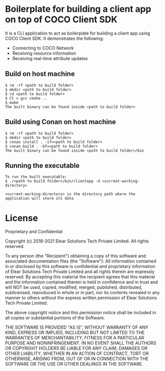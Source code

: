 # Boilerplate for building a client app on top of COCO Client SDK

It is a CLI application to act as boilerplate for building a client app using COCO Client SDK. It demonstrates the following:
- Connecting to COCO Network
- Receiving resource information
- Receiving real-time attribute updates

## Build on host machine
```
$ rm -rf <path to build folder>
$ mkdir <path to build folder>
$ cd <path to build folder>
$ CC = gcc cmake ..
$ make
The built binary can be found inside <path to build folder>
```

## Build using Conan on host machine
```
$ rm -rf <path to build folder>
$ mkdir <path to build folder>
$ conan install . -if=<path to build folder>
$ conan build . -bf=<path to build folder>
The built binary can be found inside <path to build folder>/bin
```

## Running the executable
```
To run the built executable:
$ ./<path to build folder>/bin/clientapp -d <current-working-directory>

<current-working-directory> is the directory path where the application will store its data
```

License
==========
Proprietary and Confidential

Copyright (c) 2018-2021 Elear Solutions Tech Private Limited. All rights reserved.

To any person (the "Recipient") obtaining a copy of this software and
associated documentation files (the "Software"):
All information contained in or disclosed by this software is confidential
and proprietary information of Elear Solutions Tech Private Limited and all
rights therein are expressly reserved. By accepting this material the
recipient agrees that this material and the information contained therein is
held in confidence and in trust and will NOT be used, copied, modified,
merged, published, distributed, sublicensed, reproduced in whole or in part,
nor its contents revealed in any manner to others without the express
written permission of Elear Solutions Tech Private Limited.

The above copyright notice and this permission notice shall be included in all
copies or substantial portions of the Software.

THE SOFTWARE IS PROVIDED "AS IS", WITHOUT WARRANTY OF ANY KIND, EXPRESS OR
IMPLIED, INCLUDING BUT NOT LIMITED TO THE WARRANTIES OF MERCHANTABILITY,
FITNESS FOR A PARTICULAR PURPOSE AND NONINFRINGEMENT. IN NO EVENT SHALL THE
AUTHORS OR COPYRIGHT HOLDERS BE LIABLE FOR ANY CLAIM, DAMAGES OR OTHER
LIABILITY, WHETHER IN AN ACTION OF CONTRACT, TORT OR OTHERWISE, ARISING FROM,
OUT OF OR IN CONNECTION WITH THE SOFTWARE OR THE USE OR OTHER DEALINGS IN THE
SOFTWARE.
